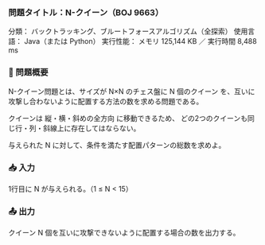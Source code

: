 ### 問題タイトル：N-クイーン（BOJ 9663）

分類： バックトラッキング、ブルートフォースアルゴリズム（全探索）
使用言語： Java（または Python）
実行性能： メモリ 125,144 KB ／ 実行時間 8,488 ms

### 📘 問題概要

N-クイーン問題とは、サイズが N×N のチェス盤に N 個のクイーン を、互いに攻撃し合わないように配置する方法の数を求める問題である。

クイーンは 縦・横・斜めの全方向 に移動できるため、
どの2つのクイーンも同じ行・列・斜線上に存在してはならない。

与えられた N に対して、条件を満たす配置パターンの総数を求めよ。

### 📥 入力

1行目に N が与えられる。（1 ≤ N < 15）

### 📤 出力

クイーン N 個を互いに攻撃できないように配置する場合の数を出力する。
